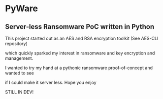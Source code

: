 # PyWare

## Server-less Ransomware PoC written in Python

This project started out as an AES and RSA encryption toolkit (See AES-CLI repository)

which quickly sparked my interest in ransomware and key encryption and management.

I wanted to try my hand at a pythonic ransomware proof-of-concept and wanted to see

if I could make it server less. Hope you enjoy


STILL IN DEV! 
